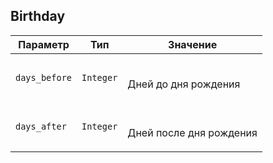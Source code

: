 
## Birthday


<table>
    <thead>
        <tr><th>Параметр</th><th>Тип</th><th>Значение</th></tr>
    </thead>
    <tbody>
        <tr>
            <td><code>days_before</code></td>
            <td><code>Integer</code></td>
            <td><p><br />Дней до дня рождения</p></td>
        </tr><tr>
            <td><code>days_after</code></td>
            <td><code>Integer</code></td>
            <td><p><br />Дней после дня рождения</p></td>
        </tr>
    </tbody>
</table>